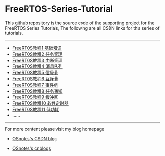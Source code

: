 # FreeRTOS-Series-Tutorial

This github repository is the source code of the supporting project for the FreeRTOS Series Tutorials, The following are all CSDN links for this series of tutorials.

---


* [FreeRTOS教程1 基础知识](https://blog.csdn.net/lc_guo/article/details/136615308)
* [FreeRTOS教程2 任务管理](https://blog.csdn.net/lc_guo/article/details/136616946)
* [FreeRTOS教程3 中断管理](https://blog.csdn.net/lc_guo/article/details/136651892)
* [FreeRTOS教程4 消息队列](https://blog.csdn.net/lc_guo/article/details/136652869)
* [FreeRTOS教程5 信号量](https://blog.csdn.net/lc_guo/article/details/136653406)
* [FreeRTOS教程6 互斥量](https://blog.csdn.net/lc_guo/article/details/136654141)
* [FreeRTOS教程7 事件组](https://blog.csdn.net/lc_guo/article/details/136654897)
* [FreeRTOS教程8 任务通知]()
* [FreeRTOS教程9 缓冲区]()
* [FreeRTOS教程10 软件定时器]()
* [FreeRTOS教程11 低功耗]()
* ......


---

For more content please visit my blog homepage

* [OSnotes's CSDN blog](https://blog.csdn.net/lc_guo?type=blog)

* [OSnotes's cnblogs](https://home.cnblogs.com/u/lc-guo)
